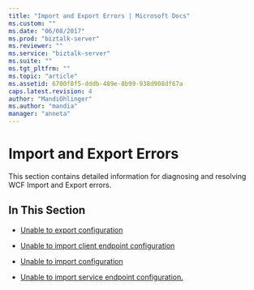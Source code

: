 ```yaml
---
title: "Import and Export Errors | Microsoft Docs"
ms.custom: ""
ms.date: "06/08/2017"
ms.prod: "biztalk-server"
ms.reviewer: ""
ms.service: "biztalk-server"
ms.suite: ""
ms.tgt_pltfrm: ""
ms.topic: "article"
ms.assetid: 6700f8f5-dddb-489e-8b99-938d908df67a
caps.latest.revision: 4
author: "MandiOhlinger"
ms.author: "mandia"
manager: "anneta"
---
```

# Import and Export Errors
This section contains detailed information for diagnosing and resolving WCF Import and Export errors.  
  
## In This Section  
  
-   [Unable to export configuration](../core/unable-to-export-configuration.md)  
  
-   [Unable to import client endpoint configuration](../core/unable-to-import-client-endpoint-configuration.md)  
  
-   [Unable to import configuration](../core/unable-to-import-configuration.md)  
  
-   [Unable to import service endpoint configuration.](../core/unable-to-import-service-endpoint-configuration.md)
